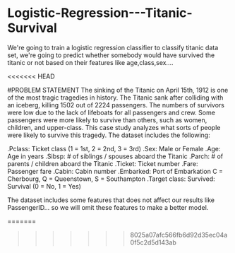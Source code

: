 # Logistic-Regression---Titanic-Survival
We're going to train a logistic regression classifier to classify titanic data set, we're going to predict whether somebody would have survived the titanic or not based on their features like age,class,sex....

<<<<<<< HEAD

#PROBLEM STATEMENT
The sinking of the Titanic on April 15th, 1912 is one of the most tragic tragedies in history. The Titanic sank after colliding with an iceberg, killing 1502 out of 2224 passengers. The numbers of survivors were low due to the lack of lifeboats for all passengers and crew. Some passengers were more likely to survive than others, such as women, children, and upper-class. This case study analyzes what sorts of people were likely to survive this tragedy. The dataset includes the following:

.Pclass: Ticket class (1 = 1st, 2 = 2nd, 3 = 3rd)
.Sex: Male or Female
.Age: Age in years
.Sibsp: # of siblings / spouses aboard the Titanic
.Parch: # of parents / children aboard the Titanic
.Ticket: Ticket number
.Fare: Passenger fare
.Cabin: Cabin number
.Embarked: Port of Embarkation C = Cherbourg, Q = Queenstown, S = Southampton
.Target class: Survived: Survival (0 = No, 1 = Yes)

The dataset includes some features that does not affect our results like PassengerID... so we will omit these features to make a better model.

=======
>>>>>>> 8025a07afc566fb6d92d35ec04a0f5c2d5d143ab
